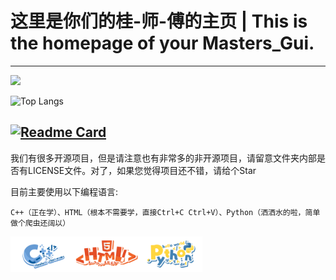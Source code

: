 # 这里是你们的桂-师-傅的主页 | This is the homepage of your Masters_Gui.

---
![](https://github-readme-stats.vercel.app/api?username=supermastergui&show_icons=true&theme=transparent)

![Top Langs](https://github-readme-stats.vercel.app/api/top-langs/?username=supermastergui&layout=compact&theme=transparent)

[![Readme Card](https://github-readme-stats.vercel.app/api/pin/?username=supermastergui&repo=FSD)](https://github.com/supermastergui/FSD)
---


我们有很多开源项目，但是请注意也有非常多的非开源项目，请留意文件夹内部是否有LICENSE文件。对了，如果您觉得项目还不错，请给个Star

目前主要使用以下编程语言:

```
C++（正在学）、HTML（根本不需要学，直接Ctrl+C Ctrl+V）、Python（洒洒水的啦，简单做个爬虫还阔以）
```

<div>
<img src="/C++.png" alt="C++" style="zoom: 10%;" align="left" />
<img src="/HTML.png" alt="C++" style="zoom: 10%;" align="left" />
<img src="/Python.png" alt="C++" style="zoom: 10%;" align="left" />
</div>


